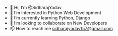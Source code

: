 - 👋 Hi, I’m @SidharajYadav
- 👀 I’m interested in Python Web Development
- 🌱 I’m currently learning Python, Django
- 💞️ I’m looking to collaborate on New Developers
- 📫 How to reach me sidharajyadav157@gmail.com

<!---
SidharajYadav/SidharajYadav is a ✨ special ✨ repository because its `README.md` (this file) appears on your GitHub profile.
You can click the Preview link to take a look at your changes.
--->
